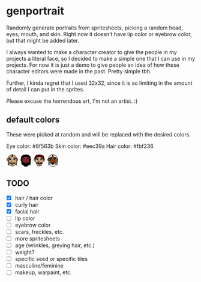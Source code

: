 # genportrait
Randomly generate portraits from spritesheets, picking a random head, eyes, mouth, and skin.
Right now it doesn't have lip color or eyebrow color, but that might be added later.

I always wanted to make a character creator to give the people in my projects a literal face,
so I decided to make a simple one that I can use in my projects. For now it is just a demo to
give people an idea of how these character editors were made in the past. Pretty simple tbh.

Further, I kinda regret that I used 32x32, since it is so limiting in the amount of detail I can
put in the sprites.

Please excuse the horrendous art, I'm not an artist. :)

## default colors

These were picked at random and will be replaced with the desired colors.

Eye color: #8f563b
Skin color: #eec39a
Hair color: #fbf236

![alt text](https://raw.githubusercontent.com/Flokey82/genportrait/main/portrait_0.png "Example portrait 1")
![alt text](https://raw.githubusercontent.com/Flokey82/genportrait/main/portrait_1.png "Example portrait 2")
![alt text](https://raw.githubusercontent.com/Flokey82/genportrait/main/portrait_2.png "Example portrait 3")
![alt text](https://raw.githubusercontent.com/Flokey82/genportrait/main/portrait_3.png "Example portrait 4")

## TODO

- [X] hair / hair color
- [X] curly hair
- [X] facial hair
- [ ] lip color
- [ ] eyebrow color
- [ ] scars, freckles, etc.
- [ ] more spritesheets
- [ ] age (wrinkles, greying hair, etc.)
- [ ] weight?
- [ ] specific seed or specific tiles
- [ ] masculine/feminine
- [ ] makeup, warpaint, etc.
